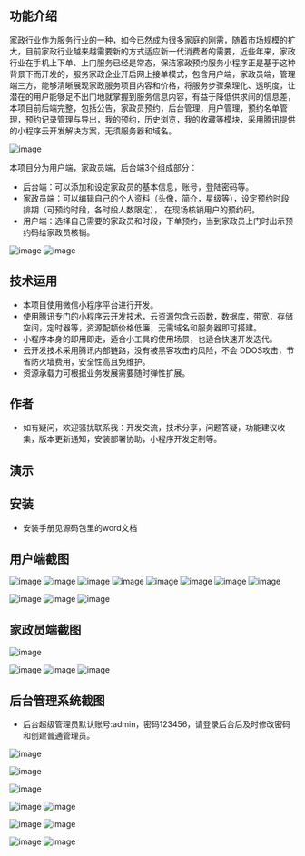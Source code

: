 ## 功能介绍 

 家政行业作为服务行业的一种，如今已然成为很多家庭的刚需，随着市场规模的扩大，目前家政行业越来越需要新的方式适应新一代消费者的需要，近些年来，家政行业在手机上下单、上门服务已经是常态，保洁家政预约服务小程序正是基于这种背景下而开发的，服务家政企业开启网上接单模式，包含用户端，家政员端，管理端三方，能够清晰展现家政服务项目内容和价格，将服务步骤条理化、透明度，让潜在的用户能够足不出门地就掌握到服务信息内容，有益于降低供求间的信息差，本项目前后端完整，包括公告，家政员预约，后台管理，用户管理，预约名单管理，预约记录管理与导出，我的预约，历史浏览，我的收藏等模块，采用腾讯提供的小程序云开发解决方案，无须服务器和域名。
 
![image](https://user-images.githubusercontent.com/88791612/219676498-5eff0e9b-7726-496c-84eb-e1d5fb1edda4.png)

本项目分为用户端，家政员端，后台端3个组成部分：

- 后台端：可以添加和设定家政员的基本信息，账号，登陆密码等。
- 家政员端：可以编辑自己的个人资料（头像，简介，星级等），设定预约时段排期（可预约时段，各时段人数限定）， 在现场核销用户的预约码。
- 用户端：选择自己需要的家政员和时段，下单预约，当到家政员上门时出示预约码给家政员核销。

![image](https://user-images.githubusercontent.com/88791612/219676558-cfd6eed8-f2bd-4009-9829-0cc86773aadd.png)
![image](https://user-images.githubusercontent.com/88791612/219676572-a6ff20af-3a41-4d82-ace9-95f3e67112e7.png)


## 技术运用
- 本项目使用微信小程序平台进行开发。
- 使用腾讯专门的小程序云开发技术，云资源包含云函数，数据库，带宽，存储空间，定时器等，资源配额价格低廉，无需域名和服务器即可搭建。
- 小程序本身的即用即走，适合小工具的使用场景，也适合快速开发迭代。
- 云开发技术采用腾讯内部链路，没有被黑客攻击的风险，不会 DDOS攻击，节省防火墙费用，安全性高且免维护。
- 资源承载力可根据业务发展需要随时弹性扩展。  



## 作者
- 如有疑问，欢迎骚扰联系我：开发交流，技术分享，问题答疑，功能建议收集，版本更新通知，安装部署协助，小程序开发定制等。




## 演示 



## 安装

- 安装手册见源码包里的word文档




## 用户端截图
![image](https://user-images.githubusercontent.com/88791612/219676702-68c8b339-58f5-4c13-8600-f4afb678b818.png)
![image](https://user-images.githubusercontent.com/88791612/219676718-39de143e-4343-482f-b8d6-9f230881e1b3.png)
![image](https://user-images.githubusercontent.com/88791612/219676728-5e3fb128-3a56-4f4b-8b64-05315ed37edc.png)
![image](https://user-images.githubusercontent.com/88791612/219676740-900aa13c-ee08-4b2b-afa0-9b776da056ed.png)
![image](https://user-images.githubusercontent.com/88791612/219676755-aff433bb-8ea7-4070-8542-add8cb508aac.png)
![image](https://user-images.githubusercontent.com/88791612/219676763-7e3be253-de6d-47d8-84db-ba525df4695c.png)
![image](https://user-images.githubusercontent.com/88791612/219676773-cbb51223-64ff-4384-b958-db424f40bd72.png)
![image](https://user-images.githubusercontent.com/88791612/219676779-39fc63e1-c1e0-441d-8f42-167b4ee642e8.png)

![image](https://user-images.githubusercontent.com/88791612/219676791-90327944-c254-432f-a830-55967cf03ec4.png)
![image](https://user-images.githubusercontent.com/88791612/219676797-1cce283b-ada5-4335-84e4-62caa4c1b6b9.png)
![image](https://user-images.githubusercontent.com/88791612/219676806-6c970bd4-9d19-48c8-aa00-97079deae32b.png)




## 家政员端截图
![image](https://user-images.githubusercontent.com/88791612/219676820-4e36e774-719b-41f8-889b-1298fd698372.png)

![image](https://user-images.githubusercontent.com/88791612/219676841-d7eea6f7-5d07-4611-ad89-9a26d9431792.png)
![image](https://user-images.githubusercontent.com/88791612/219676854-afbaa57b-404c-4675-8e5a-02844d7a5ccf.png)
![image](https://user-images.githubusercontent.com/88791612/219676862-d4eef438-8f93-49b1-a983-73c727ab27e1.png)
 

## 后台管理系统截图 
- 后台超级管理员默认账号:admin，密码123456，请登录后台后及时修改密码和创建普通管理员。

![image](https://user-images.githubusercontent.com/88791612/219676892-ff6c87ba-9afe-4a1b-9265-b839719ac035.png)

![image](https://user-images.githubusercontent.com/88791612/219676910-69e69a8e-6ec2-4714-b14f-2802316ff192.png)

![image](https://user-images.githubusercontent.com/88791612/219676919-c801e0c3-e6eb-44ad-a1b4-1374f3765992.png)

![image](https://user-images.githubusercontent.com/88791612/219676932-a7b4bb36-d8b7-4ffe-bcca-b30397005bfc.png)
![image](https://user-images.githubusercontent.com/88791612/219676940-fabe8d8e-ecc4-430e-b81d-fa3e1d7220d2.png)

![image](https://user-images.githubusercontent.com/88791612/219676948-ada2b1dc-b23c-4bf5-88e4-63976f731d79.png)
![image](https://user-images.githubusercontent.com/88791612/219676956-bdf92c3f-e4fa-4f0b-a4c8-26dde0420ecc.png)

![image](https://user-images.githubusercontent.com/88791612/219676963-d9a18508-dbbd-4c60-9cc2-cba755b61373.png)
![image](https://user-images.githubusercontent.com/88791612/219676972-49dffff0-1951-4624-be99-5efc61e0c521.png)





